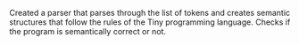 Created a parser that parses through the list of tokens and creates semantic structures that follow the rules of the Tiny programming language. Checks if the program is semantically correct or not.
